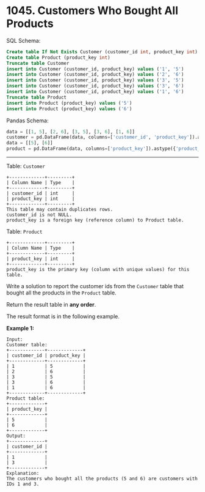 # 1045. Customers Who Bought All Products

SQL Schema:

```sql
Create table If Not Exists Customer (customer_id int, product_key int)
Create table Product (product_key int)
Truncate table Customer
insert into Customer (customer_id, product_key) values ('1', '5')
insert into Customer (customer_id, product_key) values ('2', '6')
insert into Customer (customer_id, product_key) values ('3', '5')
insert into Customer (customer_id, product_key) values ('3', '6')
insert into Customer (customer_id, product_key) values ('1', '6')
Truncate table Product
insert into Product (product_key) values ('5')
insert into Product (product_key) values ('6')
```

Pandas Schema:

```python
data = [[1, 5], [2, 6], [3, 5], [3, 6], [1, 6]]
customer = pd.DataFrame(data, columns=['customer_id', 'product_key']).astype({'customer_id':'Int64', 'product_key':'Int64'})
data = [[5], [6]]
product = pd.DataFrame(data, columns=['product_key']).astype({'product_key':'Int64'})
```

---

Table: `Customer`

```()
+-------------+---------+
| Column Name | Type    |
+-------------+---------+
| customer_id | int     |
| product_key | int     |
+-------------+---------+
This table may contain duplicates rows. 
customer_id is not NULL.
product_key is a foreign key (reference column) to Product table.
```

Table: `Product`

```()
+-------------+---------+
| Column Name | Type    |
+-------------+---------+
| product_key | int     |
+-------------+---------+
product_key is the primary key (column with unique values) for this table.
```

Write a solution to report the customer ids from the `Customer` table that bought all the products in the `Product` table.

Return the result table in **any order**.

The result format is in the following example.

**Example 1:**

```()
Input: 
Customer table:
+-------------+-------------+
| customer_id | product_key |
+-------------+-------------+
| 1           | 5           |
| 2           | 6           |
| 3           | 5           |
| 3           | 6           |
| 1           | 6           |
+-------------+-------------+
Product table:
+-------------+
| product_key |
+-------------+
| 5           |
| 6           |
+-------------+
Output: 
+-------------+
| customer_id |
+-------------+
| 1           |
| 3           |
+-------------+
Explanation: 
The customers who bought all the products (5 and 6) are customers with IDs 1 and 3.
```
